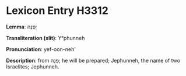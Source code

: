 # Lexicon Entry H3312

**Lemma**: יְפֻנֶּה

**Transliteration (xlit)**: Yᵉphunneh

**Pronunciation**: yef-oon-neh'

**Description**:
from פָּנָה; he will be prepared; Jephunneh, the name of two Israelites; Jephunneh.

